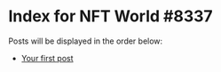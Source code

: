 # Index for NFT World #8337
Posts will be displayed in the order below:

- [Your first post](./001-first.md)

